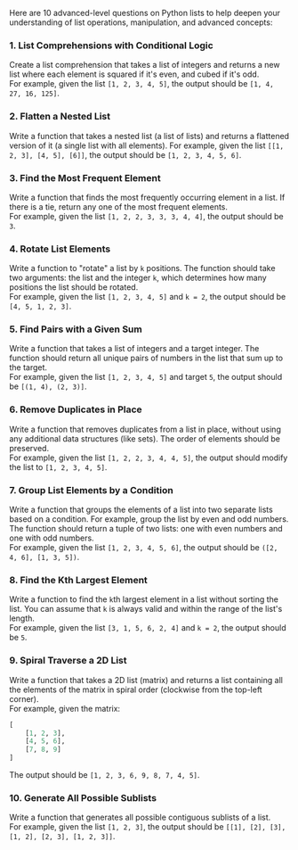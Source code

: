 Here are 10 advanced-level questions on Python lists to help deepen your understanding of list operations, manipulation, and advanced concepts:

### 1. List Comprehensions with Conditional Logic
Create a list comprehension that takes a list of integers and returns a new list where each element is squared if it's even, and cubed if it's odd.  
For example, given the list `[1, 2, 3, 4, 5]`, the output should be `[1, 4, 27, 16, 125]`.

### 2. Flatten a Nested List
Write a function that takes a nested list (a list of lists) and returns a flattened version of it (a single list with all elements).
For example, given the list `[[1, 2, 3], [4, 5], [6]]`, the output should be `[1, 2, 3, 4, 5, 6]`.

### 3. Find the Most Frequent Element
Write a function that finds the most frequently occurring element in a list. If there is a tie, return any one of the most frequent elements.  
For example, given the list `[1, 2, 2, 3, 3, 3, 4, 4]`, the output should be `3`.

### 4. Rotate List Elements
Write a function to "rotate" a list by `k` positions. The function should take two arguments: the list and the integer `k`, which determines how many positions the list should be rotated.  
For example, given the list `[1, 2, 3, 4, 5]` and `k = 2`, the output should be `[4, 5, 1, 2, 3]`.

### 5. Find Pairs with a Given Sum
Write a function that takes a list of integers and a target integer. The function should return all unique pairs of numbers in the list that sum up to the target.  
For example, given the list `[1, 2, 3, 4, 5]` and target `5`, the output should be `[(1, 4), (2, 3)]`.

### 6. Remove Duplicates in Place
Write a function that removes duplicates from a list in place, without using any additional data structures (like sets). The order of elements should be preserved.  
For example, given the list `[1, 2, 2, 3, 4, 4, 5]`, the output should modify the list to `[1, 2, 3, 4, 5]`.

### 7. Group List Elements by a Condition
Write a function that groups the elements of a list into two separate lists based on a condition. For example, group the list by even and odd numbers. The function should return a tuple of two lists: one with even numbers and one with odd numbers.  
For example, given the list `[1, 2, 3, 4, 5, 6]`, the output should be `([2, 4, 6], [1, 3, 5])`.

### 8. Find the Kth Largest Element
Write a function to find the `k`th largest element in a list without sorting the list. You can assume that `k` is always valid and within the range of the list's length.  
For example, given the list `[3, 1, 5, 6, 2, 4]` and `k = 2`, the output should be `5`.

### 9. Spiral Traverse a 2D List
Write a function that takes a 2D list (matrix) and returns a list containing all the elements of the matrix in spiral order (clockwise from the top-left corner).  
For example, given the matrix:
```python
[
    [1, 2, 3],
    [4, 5, 6],
    [7, 8, 9]
]
```
The output should be `[1, 2, 3, 6, 9, 8, 7, 4, 5]`.

### 10. Generate All Possible Sublists
Write a function that generates all possible contiguous sublists of a list.  
For example, given the list `[1, 2, 3]`, the output should be `[[1], [2], [3], [1, 2], [2, 3], [1, 2, 3]]`.
